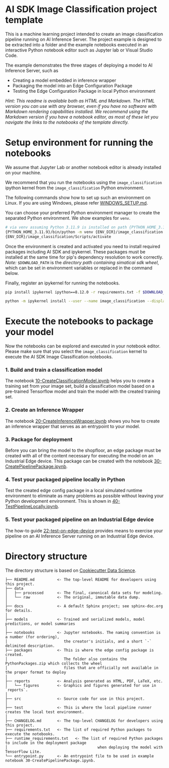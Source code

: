 <!--
SPDX-FileCopyrightText: Copyright (C) Siemens AG 2021. All Rights Reserved.

SPDX-License-Identifier: MIT
-->

# AI SDK Image Classification project template

This is a machine learning project intended to create an image classification pipeline running on AI Inference Server.
The project example is designed to be extracted into a folder and the example notebooks executed in an interactive Python notebook editor such as Jupyter lab or Visual Studio Code.

The example demonstrates the three stages of deploying a model to AI Inference Server, such as

- Creating a model embedded in inference wrapper
- Packaging the model into an Edge Configuration Package
- Testing the Edge Configuration Package in local Python environment

_Hint: This readme is available both as HTML and Markdown. The HTML version you can use with any browser, even if you have no software with Markdown rendering capabilities installed. We recommend using the Markdown version if you have a notebook editor, as most of these let you navigate the links to the notebooks of the template directly._

# Setup environment for running the notebooks

We assume that Jupyter Lab or another notebook editor is already installed on your machine.

We recommend that you run the notebooks using the `image_classification` ipython kernel from the `image_classification` Python environment.

The following commands show how to set up such an environment on Linux.
If you are using Windows, please refer [WINDOWS_SETUP.md](docs/WINDOWS_SETUP.md).

You can choose your preferred Python environment manager to create the separated Python environment.
We show examples for `venv`.

```bash
# via venv assuming Python 3.11.9 is installed on path {PYTHON_HOME_3.11.9}
{PYTHON_HOME_3.11.9}/bin/python -m venv {ENV_DIR}/image_classification
{ENV_DIR}/image_classification/Scripts/activate

```

Once the environment is created and activated you need to install required packages including AI SDK and ipykernel.
These packages must be installed at the same time for pip's dependency resolution to work correctly.
_Note:_ `$DOWNLOAD_PATH` is the _directory path containing simaticai sdk wheel_, which can be set in environment variables or replaced in the command below.

Finally, register an ipykernel for running the notebooks.

```bash
pip install ipykernel ipython==8.12.0 -r requirements.txt -f $DOWNLOAD_PATH

python -m ipykernel install --user --name image_classification --display-name "Python (image_classification)"
```

# Execute the notebooks to package your model

Now the notebooks can be explored and executed in your notebook editor.
Please make sure that you select the `image_classification` kernel to execute the AI SDK Image Classification notebooks.

### 1. Build and train a classification model

The notebook [10-CreateClassificationModel.ipynb](notebooks/10-CreateClassificationModel.ipynb) helps you to create a training set from your image set, build a classification model based on a pre-trained Tensorflow model and train the model with the created training set.

### 2. Create an Inference Wrapper

The notebook [20-CreateInferenceWrapper.ipynb](notebooks/20-CreateInferenceWrapper.ipynb) shows you how to create an inference wrapper that serves as an entrypoint to your model.

### 3. Package for deployment

Before you can bring the model to the shopfloor, an edge package must be created with all of the content necessary for executing the model on an Industrial Edge device.
This package can be created with the notebook [30-CreatePipelinePackage.ipynb](notebooks/30-CreatePipelinePackage.ipynb).

### 4. Test your packaged pipeline locally in Python

Test the created edge config package in a local simulated runtime environment to eliminate as many problems as possible without leaving your Python development environment. This is shown in [40-TestPipelineLocally.ipynb](notebooks/40-TestPipelineLocally.ipynb).

### 5. Test your packaged pipeline on an Industrial Edge device

The how-to guide [22-test-on-edge-device](../../howto-guides/22-test-on-edge-device.md) provides means to exercise your pipeline on an AI Inference Server running on an Industrial Edge device.

# Directory structure

The directory structure is based on [Cookiecutter Data Science](https://drivendata.github.io/cookiecutter-data-science/).

```text
├── README.md          <- The top-level README for developers using this project.
├── data
│   ├── processed      <- The final, canonical data sets for modeling.
│   └── raw            <- The original, immutable data dump.
│
├── docs               <- A default Sphinx project; see sphinx-doc.org for details.
│
├── models             <- Trained and serialized models, model predictions, or model summaries
│
├── notebooks          <- Jupyter notebooks. The naming convention is a number (for ordering),
│                         the creator's initials, and a short `-` delimited description.
├── packages           <- This is where the edge config package is created.
│                         The folder also contains the PythonPackages.zip which collects the wheel
│                         files that are officially not available in the proper format to deploy
│
├── reports            <- Analysis generated as HTML, PDF, LaTeX, etc.
│   └── figures        <- Graphics and figures generated for use in `reports`.
│
├── src                <- Source code for use in this project.
│
├── test               <- This is where the local pipeline runner creates the local test environment.
│
├── CHANGELOG.md       <- The top-level CHANGELOG for developers using this project.
├── requirements.txt   <- The list of required Python packages to execute the notebooks.
├── runtime_requirements.txt   <- The list of required Python packages to include in the deployment package
│                                        when deploying the model with TensorFlow Lite.
└── entrypoint.py      <- An entrypoint file to be used in example notebook 30-CreatePipelinePackage.ipynb.
```
